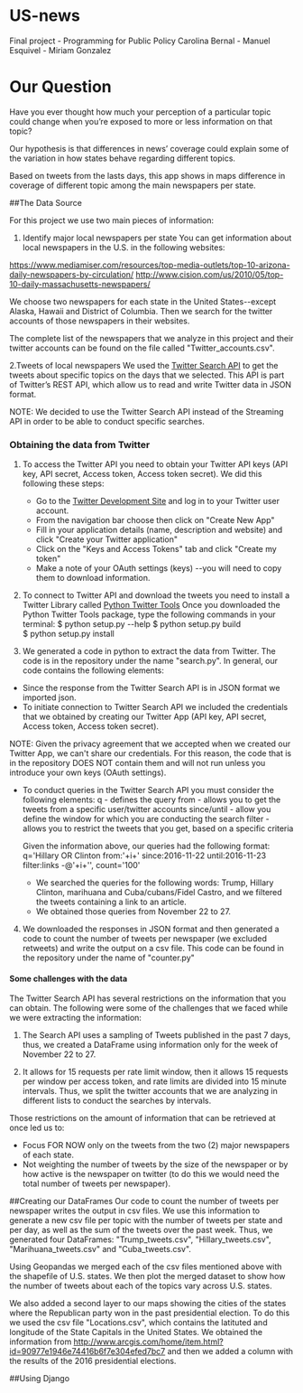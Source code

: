 # US-news
Final project - Programming for Public Policy
Carolina Bernal - Manuel Esquivel - Miriam Gonzalez

# Our Question

Have you ever thought how much your perception of a particular topic could change when you’re
exposed to more or less information on that topic?

Our hypothesis is that differences in news’ coverage could explain some of the variation in how states behave regarding different topics.

Based on tweets from the lasts days, this app shows in maps difference in coverage of different topic among the main newspapers per state.


##The Data Source

For this project we use two main pieces of information:

1. Identify major local newspapers per state
You can get information about local newspapers in the U.S. in the following websites:

https://www.mediamiser.com/resources/top-media-outlets/top-10-arizona-daily-newspapers-by-circulation/
http://www.cision.com/us/2010/05/top-10-daily-massachusetts-newspapers/

  We choose two newspapers for each state in the United States--except Alaska, Hawaii and District of Columbia.
  Then we search for the twitter accounts of those newspapers in their websites.

  The complete list of the newspapers that we analyze in this project and their twitter accounts can be found on the file called "Twitter_accounts.csv".

2.Tweets of local newspapers
We used the [Twitter Search API](https://dev.twitter.com/rest/public/search) to get the tweets about specific topics on the days that we selected. This API is part of Twitter’s REST API, which allow us to read and write Twitter data in JSON format.

NOTE: We decided to use the Twitter Search API instead of the Streaming API in order to be able to conduct specific searches.

### Obtaining the data from Twitter

1. To access the Twitter API you need to obtain your Twitter API keys (API key, API secret, Access token, Access token secret). We did this following these steps:
    * Go to the [Twitter Development Site](https://dev.twitter.com/) and log in to your Twitter user account.
    * From the navigation bar choose <Myapps> then click on "Create New App"
    * Fill in your application details (name, description and website) and click "Create your Twitter application"
    * Click on the "Keys and Access Tokens" tab and click "Create my token"
    * Make a note of your OAuth settings (keys) --you will need to copy them to download information.

2. To connect to Twitter API and download the tweets you need to install a Twitter Library called [Python Twitter Tools](https://pypi.python.org/pypi/twitter)
  Once you downloaded the Python Twitter Tools package, type the following commands in your terminal:
    $ python setup.py --help
    $ python setup.py build     
    $ python setup.py install

3. We generated a code in python to extract the data from Twitter. The code is in the repository under the name "search.py".
In general, our code contains the following elements:
  * Since the response from the Twitter Search API is in JSON format we imported json.
  * To initiate connection to Twitter Search API we included the credentials that we obtained by creating our Twitter App (API key, API secret, Access token, Access token secret).

  NOTE: Given the privacy agreement that we accepted when we created our Twitter App, we can't share our credentials. For this reason, the code that is in the repository DOES NOT contain them and will not run unless you introduce your own keys (OAuth settings).

  * To conduct queries in the Twitter Search API you must consider the following elements:
    q            -   defines the query
    from         -   allows you to get the tweets from a specific user/twitter accounts
    since/until  -   allow you define the window for which you are conducting the search
    filter       -   allows you to restrict the tweets that you get, based on a specific criteria

    Given the information above, our queries had the following format:
    q='Hillary OR Clinton from:'+i+' since:2016-11-22 until:2016-11-23 filter:links -@'+i+'', count='100'
    
      - We searched the queries for the following words: Trump, Hillary Clinton, marihuana and Cuba/cubans/Fidel Castro, 
      and we filtered the tweets containing a link to an article.
      - We obtained those queries from November 22 to 27.

4. We downloaded the responses in JSON format and then generated a code to count the number of tweets per newspaper (we excluded retweets) and write the output on a csv file. This code can be found in the repository under the name of "counter.py"


#### Some challenges with the data
The Twitter Search API has several restrictions on the information that you can obtain. The following were some of the challenges that we faced while we were extracting the information:

1. The Search API uses a sampling of Tweets published in the past 7 days, thus, we created a DataFrame using information only for the week of November 22 to 27.

2. It allows for 15 requests per rate limit window, then it allows 15 requests per window per access token, and rate limits are divided into 15 minute intervals. Thus, we split the twitter accounts that we are analyzing in different lists to conduct the searches by intervals.

Those restrictions on the amount of information that can be retrieved at once led us to:

  * Focus FOR NOW only on the tweets from the two (2) major newspapers of each state.
  * Not weighting the number of tweets by the size of the newspaper or by how active is the newspaper on twitter (to do this we would need the total number of tweets per newspaper).
  
##Creating our DataFrames
Our code to count the number of tweets per newspaper writes the output in csv files. We use this information to generate a new csv file per topic with the number of tweets per state and per day, as well as the sum of the tweets over the past week. Thus, we generated four DataFrames: "Trump_tweets.csv", "Hillary_tweets.csv", "Marihuana_tweets.csv" and "Cuba_tweets.csv".

Using Geopandas we merged each of the csv files mentioned above with the shapefile of U.S. states. We then plot the merged dataset to show how the number of tweets about each of the topics vary across U.S. states.

We also added a second layer to our maps showing the cities of the states where the Republican party won in the past presidential election. To do this we used the csv file "Locations.csv", which contains the latituted and longitude of the State Capitals in the United States. We obtained the information from http://www.arcgis.com/home/item.html?id=90977e1946e74416b6f7e304efed7bc7 and then we added a column with the results of the 2016 presidential elections.

##Using Django

